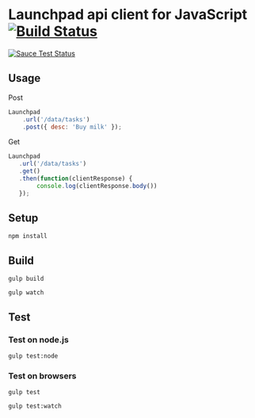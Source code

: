 # Launchpad api client for JavaScript [![Build Status](http://img.shields.io/travis/launchpad-project/api.js/master.svg?style=flat)](https://travis-ci.org/launchpad-project/api.js)

[![Sauce Test Status](https://saucelabs.com/browser-matrix/launchpad-api.svg)](https://travis-ci.org/launchpad-project/launchpad-client)

## Usage

Post

```javascript
Launchpad
    .url('/data/tasks')
    .post({ desc: 'Buy milk' });
```

Get

```javascript
Launchpad
   .url('/data/tasks')
   .get()
   .then(function(clientResponse) {
        console.log(clientResponse.body())
   });
```

## Setup

```
npm install
```

## Build

```
gulp build
```

```
gulp watch
```

## Test

### Test on node.js

```
gulp test:node
```


### Test on browsers

```
gulp test
```

```
gulp test:watch
```
